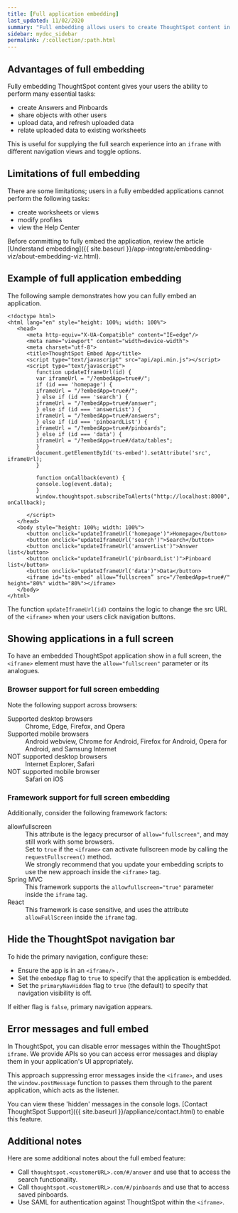 ```yaml
---
title: [Full application embedding]
last_updated: 11/02/2020
summary: "Full embedding allows users to create ThoughtSpot content in an embedded environment."
sidebar: mydoc_sidebar
permalink: /:collection/:path.html
---
```


## Advantages of full embedding

Fully embedding ThoughtSpot content gives your users the ability to perform many essential tasks:

  -   create Answers and Pinboards
  -   share objects with other users
  -   upload data, and refresh uploaded data
  -   relate uploaded data to existing worksheets

This is useful for supplying the full search experience into an `iframe` with different navigation views and toggle options.

## Limitations of full embedding

There are some limitations; users in a fully  embedded applications cannot perform the following tasks:

-   create worksheets or views
-   modify profiles
-   view the Help Center

Before committing to fully embed the application, review the article [Understand embedding]({{
site.baseurl }}/app-integrate/embedding-viz/about-embedding-viz.html).

## Example of full application embedding

The following sample demonstrates how you can fully
embed an application.

```
<!doctype html>
<html lang="en" style="height: 100%; width: 100%">
   <head>
      <meta http-equiv="X-UA-Compatible" content="IE=edge"/>
      <meta name="viewport" content="width=device-width">
      <meta charset="utf-8">
      <title>ThoughtSpot Embed App</title>
      <script type="text/javascript" src="api/api.min.js"></script>
      <script type="text/javascript">
         function updateIframeUrl(id) {
         var iframeUrl = "/?embedApp=true#/";
         if (id === 'homepage') {
         iframeUrl = "/?embedApp=true#/";
         } else if (id === 'search') {
         iframeUrl = "/?embedApp=true#/answer";
         } else if (id === 'answerList') {
         iframeUrl = "/?embedApp=true#/answers";
         } else if (id === 'pinboardList') {
         iframeUrl = "/?embedApp=true#/pinboards";
         } else if (id === 'data') {
         iframeUrl = "/?embedApp=true#/data/tables";
         }
         document.getElementById('ts-embed').setAttribute('src', iframeUrl);
         }

         function onCallback(event) {
         console.log(event.data);
         }
         window.thoughtspot.subscribeToAlerts("http://localhost:8000", onCallback);

      </script>
   </head>
   <body style="height: 100%; width: 100%">
      <button onclick="updateIframeUrl('homepage')">Homepage</button>
      <button onclick="updateIframeUrl('search')">Search</button>
      <button onclick="updateIframeUrl('answerList')">Answer list</button>
      <button onclick="updateIframeUrl('pinboardList')">Pinboard list</button>
      <button onclick="updateIframeUrl('data')">Data</button>
      <iframe id="ts-embed" allow=“fullscreen” src="/?embedApp=true#/" height="80%" width="80%"></iframe>
   </body>
</html>
```

The function `updateIframeUrl(id)` contains the logic to change the src URL of the `<iframe>` when your users click  navigation buttons.

## Showing applications in a full screen

To have an embedded ThoughtSpot application show in a full screen, the `<iframe>` element must have the `allow="fullscreen"` parameter or its analogues.

### Browser support for full screen embedding

Note the following support across browsers:
<dl>
  <dlentry>
    <dt>Supported desktop browsers</dt>
    <dd>Chrome, Edge, Firefox, and Opera</dd></dlentry>
  <dlentry>
    <dt>Supported mobile browsers</dt>
    <dd>Android webview,	Chrome for Android,	Firefox for Android, Opera for Android, and Samsung Internet</dd></dlentry>
  <dlentry>
    <dt>NOT supported desktop browsers</dt>
    <dd>Internet Explorer, Safari</dd></dlentry>
  <dlentry>
    <dt>NOT supported mobile browser</dt>
    <dd>Safari on iOS</dd></dlentry>
</dl>      	

### Framework support for full screen embedding

Additionally, consider the following framework factors:
<dl>
  <dlentry>
    <dt>allowfullscreen</dt>
    <dd>This attribute is the legacy precursor of <code>allow="fullscreen"</code>, and may still work with some browsers.<br />Set to <code>true</code> if the <code>&lt;iframe&gt;</code> can activate fullscreen mode by calling the <code>requestFullscreen()</code> method.<br />We strongly recommend that you update your embedding scripts to use the new approach inside the <code>&lt;iframe&gt;</code> tag.</dd>
  </dlentry>
  <dlentry>
    <dt>Spring MVC</dt>
    <dd>This framework supports the <code>allowfullscreen="true"</code> parameter inside the <code>iframe</code> tag.</dd>
  </dlentry>
  <dlentry>
    <dt>React</dt>
    <dd>This framework is case sensitive, and uses the attribute <code>allowFullScreen</code> inside the <code>iframe</code> tag.</dd>
  </dlentry>
</dl>

## Hide the ThoughtSpot navigation bar

To hide the primary navigation, configure these:

* Ensure the app is in an `<iframe/>` .
* Set the `embedApp` flag to `true` to specify that the application is embedded.
* Set the `primaryNavHidden` flag to `true` (the default) to specify that navigation visibility is off.

If either flag is `false`, primary navigation appears.

## Error messages and full embed

In ThoughtSpot, you can disable error messages within the ThoughtSpot `iframe`. We provide APIs so you can access error messages and display them in your application's UI appropriately.

This approach suppressing error messages inside the `<iframe>`, and uses the `window.postMessage` function to passes them through to the parent application, which acts as the listener.

You can view these 'hidden' messages in the console logs. [Contact ThoughtSpot Support]({{ site.baseurl }}/appliance/contact.html) to enable this feature.

## Additional notes

Here are some additional notes about the full embed feature:

-   Call `thoughtspot.<customerURL>.com/#/answer` and use that to access the search functionality.
-   Call `thoughtspot.<customerURL>.com/#/pinboards` and use that to access saved pinboards.
-   Use SAML for authentication against ThoughtSpot within the `<iframe>`.
